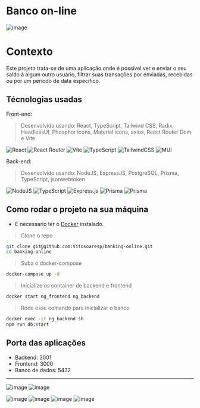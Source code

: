 # Banco on-line

![image](https://user-images.githubusercontent.com/23152592/203162169-d92771d8-1029-4b34-bb83-8c075b35b385.png)

# Contexto
Este projeto trata-se de uma aplicação onde é possível ver e enviar o seu saldo á algum outro usuário, filtrar suas transações por enviadas, recebidas ou por um período de data específico.

## Técnologias usadas

Front-end:
> Desenvolvido usando: React, TypeScript, Tailwind CSS, Radix, HeadlessUI, Phosphor icons, Material icons, axios, React Router Dom e Vite

![React](https://img.shields.io/badge/react-%2320232a.svg?style=for-the-badge&logo=react&logoColor=%2361DAFB)
![React Router](https://img.shields.io/badge/React_Router-CA4245?style=for-the-badge&logo=react-router&logoColor=white)
![Vite](https://img.shields.io/badge/vite-%23646CFF.svg?style=for-the-badge&logo=vite&logoColor=white)
![TypeScript](https://img.shields.io/badge/typescript-%23007ACC.svg?style=for-the-badge&logo=typescript&logoColor=white)
![TailwindCSS](https://img.shields.io/badge/tailwindcss-%2338B2AC.svg?style=for-the-badge&logo=tailwind-css&logoColor=white)
![MUI](https://img.shields.io/badge/MUI-%230081CB.svg?style=for-the-badge&logo=mui&logoColor=white)

Back-end:
> Desenvolvido usando: NodeJS, ExpressJS, PostgreSQL, Prisma, TypeScript, jsonwebtoken

![NodeJS](https://img.shields.io/badge/node.js-6DA55F?style=for-the-badge&logo=node.js&logoColor=white)
![TypeScript](https://img.shields.io/badge/typescript-%23007ACC.svg?style=for-the-badge&logo=typescript&logoColor=white)
![Express.js](https://img.shields.io/badge/express.js-%23404d59.svg?style=for-the-badge&logo=express&logoColor=%2361DAFB)
![Prisma](https://img.shields.io/badge/Prisma-3982CE?style=for-the-badge&logo=Prisma&logoColor=white)
![Prisma](https://img.shields.io/badge/Prisma-3982CE?style=for-the-badge&logo=Prisma&logoColor=white)

## Como rodar o projeto na sua máquina

- É necessario ter o [Docker](https://www.docker.com/) instalado.

> Clone o repo
```bash
git clone git@github.com:Vitosoaresp/banking-online.git
cd banking-online
``` 

> Suba o docker-compose
```bash
docker-compose up -d
```

> Inicialize os container de backend e frontend
```bash
docker start ng_frontend ng_backend
```

> Rode esse comando para inicializar o banco
```bash
docker exec -it ng_backend sh
npm run db:start
```

## Porta das aplicações
 -  Backend: 3001
 -  Frontend: 3000
 -  Banco de dados: 5432

<hr />

![image](https://user-images.githubusercontent.com/23152592/203162353-fec3fd27-806a-4268-860f-8a477319fac6.png)
![image](https://user-images.githubusercontent.com/23152592/203163295-7af75b0a-60ed-4901-ae6f-eb87ad974f84.png)


![image](https://user-images.githubusercontent.com/23152592/203162664-2464e480-ecdb-4af7-8896-3adb1fe5f1f3.png)
![image](https://user-images.githubusercontent.com/23152592/203162769-17da602d-c0a2-4336-9440-89cd93ea178c.png)
![image](https://user-images.githubusercontent.com/23152592/203163169-ac4765d8-6cce-463b-af2b-a7d3a25b2c8f.png)
![image](https://user-images.githubusercontent.com/23152592/203163429-35a40ee6-4c6b-4dfd-939a-0f4dec68dbab.png)

